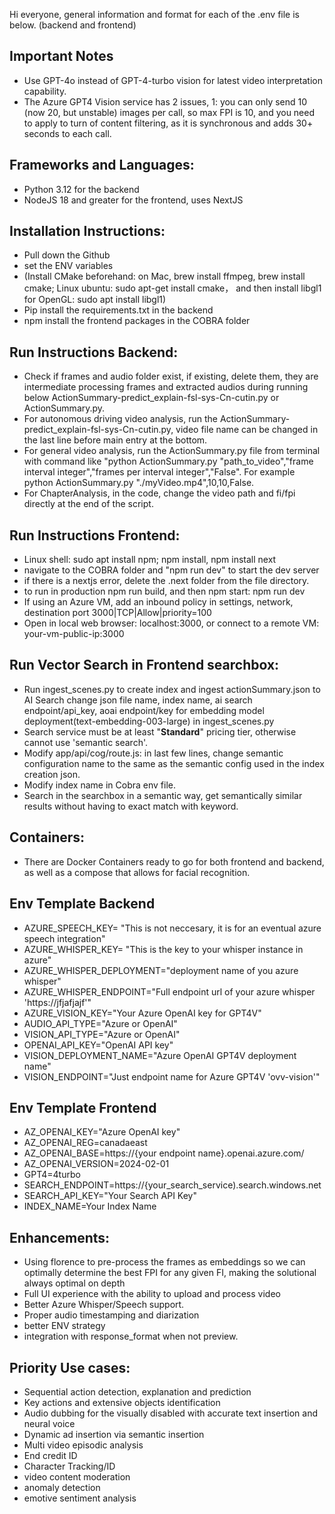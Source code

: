 Hi everyone, general information and format for each of the .env file is below. (backend and frontend)

## Important Notes
  - Use GPT-4o instead of GPT-4-turbo vision for latest video interpretation capability.
  - The Azure GPT4 Vision service has 2 issues, 1: you can only send 10 (now 20, but unstable) images per call, so max FPI is 10, and you need to apply to turn of content filtering, as it is synchronous and adds 30+ seconds to each call.

## Frameworks and Languages:
  - Python 3.12 for the backend
  - NodeJS 18 and greater for the frontend, uses NextJS

## Installation Instructions:
  - Pull down the Github
  - set the ENV variables
  - (Install CMake beforehand: on Mac, brew install ffmpeg, brew install cmake; Linux ubuntu: sudo apt-get install cmake， and then install libgl1 for OpenGL: sudo apt install libgl1)
  - Pip install the requirements.txt in the backend 
  - npm install the frontend packages in the COBRA folder

## Run Instructions Backend:
  - Check if frames and audio folder exist, if existing, delete them, they are intermediate processing frames and extracted audios during running below ActionSummary-predict_explain-fsl-sys-Cn-cutin.py or ActionSummary.py.
  - For autonomous driving video analysis, run the ActionSummary-predict_explain-fsl-sys-Cn-cutin.py, video file name can be changed in the last line before main entry at the bottom.
  - For general video analysis, run the ActionSummary.py file from terminal with command like "python ActionSummary.py "path_to_video","frame interval integer","frames per interval integer","False". For example python ActionSummary.py "./myVideo.mp4",10,10,False.
  - For ChapterAnalysis, in the code, change the video path and fi/fpi directly at the end of the script.

## Run Instructions Frontend:
  - Linux shell: sudo apt install npm; npm install, npm install next
  - navigate to the COBRA folder and "npm run dev" to start the dev server
  - if there is a nextjs error, delete the .next folder from the file directory.
  - to run in production npm run build, and then npm start: npm run dev
  - If using an Azure VM, add an inbound policy in settings, network, destination port 3000|TCP|Allow|priority=100
  - Open in local web browser: localhost:3000, or connect to a remote VM: your-vm-public-ip:3000

## Run Vector Search in Frontend searchbox:
  - Run ingest_scenes.py to create index and ingest actionSummary.json to AI Search
    change json file name, index name, ai search endpoint/api_key, aoai endpoint/key for embedding model deployment(text-embedding-003-large) in ingest_scenes.py
  - Search service must be at least "**Standard**" pricing tier, otherwise cannot use 'semantic search'.
  - Modify app/api/cog/route.js: in last few lines, change semantic configuration name to the same as the semantic config used in the index creation json.
  - Modify index name in Cobra env file.
  - Search in the searchbox in a semantic way, get semantically similar results without having to exact match with keyword.

## Containers:
  - There are Docker Containers ready to go for both frontend and backend, as well as a compose that allows for facial recognition.

## Env Template Backend
  - AZURE_SPEECH_KEY= "This is not neccesary, it is for an eventual azure speech integration"
  - AZURE_WHISPER_KEY= "This is the key to your whisper instance in azure"
  - AZURE_WHISPER_DEPLOYMENT="deployment name of you azure whisper"
  - AZURE_WHISPER_ENDPOINT="Full endpoint url of your azure whisper 'https://jfjafjajf'"
  - AZURE_VISION_KEY="Your Azure OpenAI key for GPT4V"
  - AUDIO_API_TYPE="Azure or OpenAI"
  - VISION_API_TYPE="Azure or OpenAI"
  - OPENAI_API_KEY="OpenAI API key"
  - VISION_DEPLOYMENT_NAME="Azure OpenAI GPT4V deployment name"
  - VISION_ENDPOINT="Just endpoint name for Azure GPT4V 'ovv-vision'"

## Env Template Frontend
  - AZ_OPENAI_KEY="Azure OpenAI key"
  - AZ_OPENAI_REG=canadaeast
  - AZ_OPENAI_BASE=https://{your endpoint name}.openai.azure.com/
  - AZ_OPENAI_VERSION=2024-02-01
  - GPT4=4turbo
  - SEARCH_ENDPOINT=https://{your_search_service).search.windows.net
  - SEARCH_API_KEY="Your Search API Key"
  - INDEX_NAME=Your Index Name

## Enhancements:
  - Using florence to pre-process the frames as embeddings so we can optimally determine the best FPI for any given FI, making the solutional always optimal on depth
  - Full UI experience with the ability to upload and process video
  - Better Azure Whisper/Speech support.
  - Proper audio timestamping and diarization
  - better ENV strategy
  - integration with response_format when not preview.

## Priority Use cases:
  - Sequential action detection, explanation and prediction
  - Key actions and extensive objects identification
  - Audio dubbing for the visually disabled with accurate text insertion and neural voice
  - Dynamic ad insertion via semantic insertion
  - Multi video episodic analysis
  - End credit ID
  - Character Tracking/ID
  - video content moderation
  - anomaly detection
  - emotive sentiment analysis
  

  
